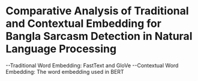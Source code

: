 # Comparative Analysis of Traditional and Contextual Embedding for Bangla Sarcasm Detection in Natural Language Processing

--Traditional Word Embedding: FastText and GloVe 
--Contextual Word Embedding: The word embedding used in BERT
